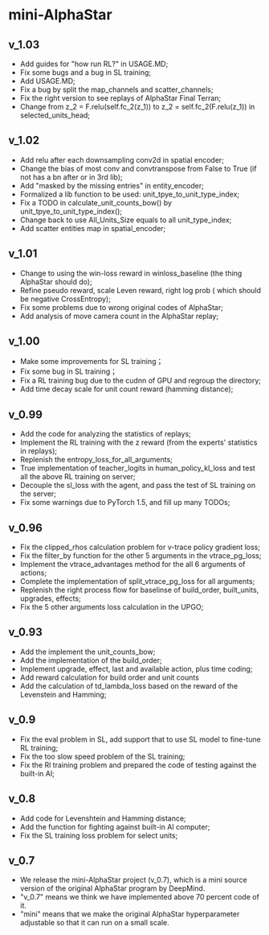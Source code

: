 # mini-AlphaStar


## v_1.03

* Add guides for "how run RL?" in USAGE.MD;
* Fix some bugs and a bug in SL training;
* Add USAGE.MD;
* Fix a bug by split the map_channels and scatter_channels;
* Fix the right version to see replays of AlphaStar Final Terran;
* Change from z_2 = F.relu(self.fc_2(z_1)) to z_2 = self.fc_2(F.relu(z_1)) in selected_units_head;

## v_1.02

* Add relu after each downsampling conv2d in spatial encoder;
* Change the bias of most conv and convtranspose from False to True (if not has a bn after or in 3rd lib);
* Add "masked by the missing entries" in entity_encoder;
* Formalized a lib function to be used: unit_tpye_to_unit_type_index;
* Fix a TODO in calculate_unit_counts_bow() by unit_tpye_to_unit_type_index();
* Change back to use All_Units_Size equals to all unit_type_index;
* Add scatter entities map in spatial_encoder;

## v_1.01

* Change to using the win-loss reward in winloss_baseline (the thing AlphaStar should do);
* Refine pseudo reward, scale Leven reward, right log prob ( which should be negative CrossEntropy);
* Fix some problems due to wrong original codes of AlphaStar;
* Add analysis of move camera count in the AlphaStar replay;

## v_1.00

* Make some improvements for SL training；
* Fix some bug in SL training；
* Fix a RL training bug due to the cudnn of GPU and regroup the directory;
* Add time decay scale for unit count reward (hamming distance);

## v_0.99

* Add the code for analyzing the statistics of replays;
* Implement the RL training with the z reward (from the experts' statistics in replays);
* Replenish the entropy_loss_for_all_arguments;
* True implementation of teacher_logits in human_policy_kl_loss and test all the above RL training on server;
* Decouple the sl_loss with the agent, and pass the test of SL training on the server;
* Fix some warnings due to PyTorch 1.5, and fill up many TODOs;

## v_0.96

* Fix the clipped_rhos calculation problem for v-trace policy gradient loss;
* Fix the filter_by function for the other 5 arguments in the vtrace_pg_loss;
* Implement the vtrace_advantages method for the all 6 arguments of actions;
* Complete the implementation of split_vtrace_pg_loss for all arguments;
* Replenish the right process flow for baselinse of build_order, built_units, upgrades, effects;
* Fix the 5 other arguments loss calculation in the UPGO;

## v_0.93

* Add the implement the unit_counts_bow;
* Add the implementation of the build_order;
* Implement upgrade, effect, last and available action, plus time coding;
* Add reward calculation for build order and unit counts
* Add the calculation of td_lambda_loss based on the reward of the Levenstein and Hamming;

## v_0.9

* Fix the eval problem in SL, add support that to use SL model to fine-tune RL training;
* Fix the too slow speed problem of the SL training;
* Fix the Rl training problem and prepared the code of testing against the built-in AI;

## v_0.8

* Add code for Levenshtein and Hamming distance;
* Add the function for fighting against built-in AI computer;
* Fix the SL training loss problem for select units;

## v_0.7

* We release the mini-AlphaStar project (v_0.7), which is a mini source version of the original AlphaStar program by DeepMind. 
* "v_0.7" means we think we have implemented above 70 percent code of it. 
* "mini" means that we make the original AlphaStar hyperparameter adjustable so that it can run on a small scale.
